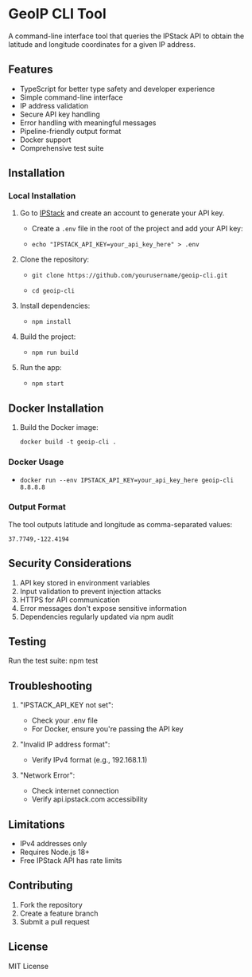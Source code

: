 # GeoIP CLI Tool

A command-line interface tool that queries the IPStack API to obtain the latitude and longitude coordinates for a given IP address.

## Features

- TypeScript for better type safety and developer experience
- Simple command-line interface
- IP address validation
- Secure API key handling
- Error handling with meaningful messages
- Pipeline-friendly output format
- Docker support
- Comprehensive test suite

## Installation

### Local Installation

1. Go to [IPStack](https://ipstack.com/) and create an account to generate your API key.

   - Create a `.env` file in the root of the project and add your API key:

   - `echo "IPSTACK_API_KEY=your_api_key_here" > .env`

2. Clone the repository:

   - `git clone https://github.com/yourusername/geoip-cli.git`

   - `cd geoip-cli`

3. Install dependencies:

   - `npm install`

4. Build the project:

   - `npm run build`

5. Run the app:

   - `npm start`

## Docker Installation

1. Build the Docker image:

   `docker build -t geoip-cli .`

### Docker Usage

- `docker run --env IPSTACK_API_KEY=your_api_key_here geoip-cli 8.8.8.8`

### Output Format

The tool outputs latitude and longitude as comma-separated values:

`37.7749,-122.4194`

## Security Considerations

1. API key stored in environment variables
2. Input validation to prevent injection attacks
3. HTTPS for API communication
4. Error messages don't expose sensitive information
5. Dependencies regularly updated via npm audit

## Testing

Run the test suite:
npm test

## Troubleshooting

1. "IPSTACK_API_KEY not set":

   - Check your .env file
   - For Docker, ensure you're passing the API key

2. "Invalid IP address format":

   - Verify IPv4 format (e.g., 192.168.1.1)

3. "Network Error":
   - Check internet connection
   - Verify api.ipstack.com accessibility

## Limitations

- IPv4 addresses only
- Requires Node.js 18+
- Free IPStack API has rate limits

## Contributing

1. Fork the repository
2. Create a feature branch
3. Submit a pull request

## License

MIT License
